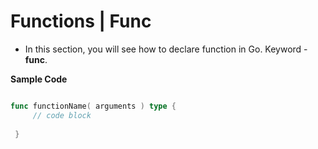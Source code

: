 # Functions | Func

- In this section, you will see how to declare function in Go. Keyword - __func__.

__Sample Code__

```go

func functionName( arguments ) type {
     // code block
     
 }
```
